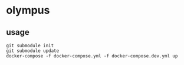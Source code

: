 # olympus

## usage
```shell script
git submodule init
git submodule update
docker-compose -f docker-compose.yml -f docker-compose.dev.yml up
```
